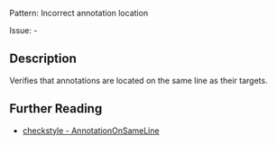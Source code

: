 Pattern: Incorrect annotation location

Issue: -

## Description

Verifies that annotations are located on the same line as their targets.

## Further Reading

* [checkstyle - AnnotationOnSameLine](https://checkstyle.sourceforge.io/checks/annotation/annotationonsameline.html#AnnotationOnSameLine)
